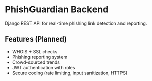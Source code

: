 # PhishGuardian Backend

Django REST API for real-time phishing link detection and reporting.

## Features (Planned)
- WHOIS + SSL checks
- Phishing reporting system
- Crowd-sourced trends
- JWT authentication with roles
- Secure coding (rate limiting, input sanitization, HTTPS)